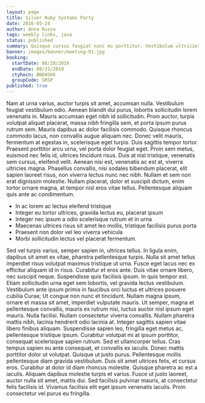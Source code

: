 ```yaml
---
layout: page
title: Silver Ruby Systems Party
date: 2016-05-24
author: Anna Russo
tags: weekly links, java
status: published
summary: Quisque cursus feugiat nunc eu porttitor. Vestibulum ultricies nulla semper.
banner: images/banner/meeting-01.jpg
booking:
  startDate: 08/28/2019
  endDate: 08/31/2019
  ctyhocn: BNGHSHX
  groupCode: SRSP
published: true
---
```

Nam at urna varius, auctor turpis sit amet, accumsan nulla. Vestibulum feugiat vestibulum odio. Aenean blandit dui purus, lobortis sollicitudin lorem venenatis in. Mauris accumsan eget nibh id sollicitudin. Proin auctor, turpis volutpat aliquet placerat, massa nibh fringilla sem, et porta ipsum purus rutrum sem. Mauris dapibus ac dolor facilisis commodo. Quisque rhoncus commodo lacus, non convallis augue aliquam nec. Donec velit mauris, fermentum at egestas in, scelerisque eget turpis. Duis sagittis tempor tortor.
Praesent porttitor arcu urna, vel porta dolor feugiat eget. Proin sem metus, euismod nec felis id, ultrices tincidunt risus. Duis at nisl tristique, venenatis sem cursus, eleifend velit. Aenean nisi est, venenatis ac est at, viverra ultricies magna. Phasellus convallis, nisi sodales bibendum placerat, elit sapien laoreet risus, non viverra lectus nunc nec nibh. Nullam et sem non erat dignissim molestie. Nullam placerat, dolor et suscipit dictum, enim tortor ornare magna, at tempor nisl eros vitae tellus. Pellentesque aliquam quis ante ac condimentum.

* In ac lorem ac lectus eleifend tristique
* Integer eu tortor ultrices, gravida lectus eu, placerat ipsum
* Integer nec ipsum a odio scelerisque rutrum et in urna
* Maecenas ultrices risus sit amet leo mollis, tristique facilisis purus porta
* Praesent non dolor vel leo viverra vehicula
* Morbi sollicitudin lectus vel placerat fermentum.

Sed vel turpis varius, semper sapien in, ultrices tellus. In ligula enim, dapibus sit amet ex vitae, pharetra pellentesque turpis. Nulla sit amet tellus imperdiet risus volutpat maximus tristique ut urna. Fusce eget lacus nec ex efficitur aliquam id in risus. Curabitur et eros ante. Duis vitae ornare libero, nec suscipit neque. Suspendisse quis facilisis ipsum. In quis tempor est. Etiam sollicitudin urna eget sem lobortis, vel gravida lectus vestibulum. Vestibulum ante ipsum primis in faucibus orci luctus et ultrices posuere cubilia Curae; Ut congue non nunc et tincidunt. Nullam magna ipsum, ornare et massa sit amet, imperdiet vulputate mauris. Ut semper, magna et pellentesque convallis, mauris ex rutrum nisi, luctus auctor nisl ipsum eget mauris. Nulla facilisi. Nullam consectetur viverra convallis. Nullam pharetra mattis nibh, lacinia hendrerit odio lacinia at.
Integer sagittis sapien vitae libero finibus aliquam. Suspendisse sapien leo, fringilla eget metus ac, pellentesque tristique ipsum. Curabitur volutpat mi at ipsum porttitor, consequat scelerisque sapien rutrum. Sed et ullamcorper tellus. Cras tempus sapien eu ante consequat, et convallis ex iaculis. Donec mattis porttitor dolor ut volutpat. Quisque ut justo purus. Pellentesque mollis pellentesque diam gravida vestibulum. Duis sit amet ultrices felis, et cursus eros. Curabitur at dolor id diam rhoncus molestie. Quisque pharetra ac est a iaculis. Aliquam dapibus molestie turpis et varius. Fusce ut justo laoreet, auctor nulla sit amet, mattis dui. Sed facilisis pulvinar mauris, at consectetur felis facilisis id. Vivamus facilisis elit eget ipsum venenatis iaculis. Proin consectetur vel purus eu fringilla.
